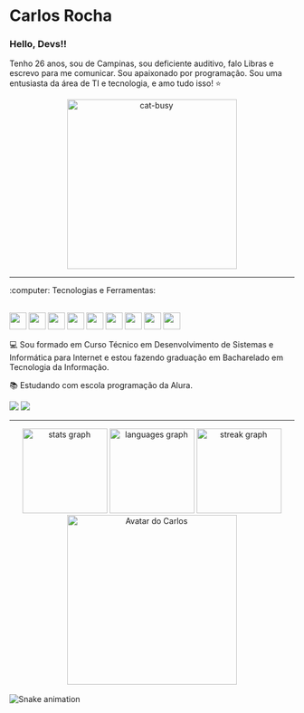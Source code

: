 # Carlos Rocha
### Hello, Devs!!

Tenho 26 anos, sou de Campinas, sou deficiente auditivo, falo Libras e escrevo para me comunicar. Sou apaixonado por programação. Sou uma entusiasta da área de TI e tecnologia, e amo tudo isso! :star:

<div align="center">
 <img src="https://github.com/user-attachments/assets/bfbb8354-7e88-45bd-8989-b248ec882090" alt="cat-busy" width="300px"/>
</div>
<hr>
:computer: Tecnologias e Ferramentas:<br><br>

<img src="https://cdn.jsdelivr.net/gh/devicons/devicon@latest/icons/html5/html5-original.svg" width="30px" /> <img src="https://cdn.jsdelivr.net/gh/devicons/devicon@latest/icons/css3/css3-original.svg" width="30px" /> <img src="https://cdn.jsdelivr.net/gh/devicons/devicon@latest/icons/javascript/javascript-original.svg" width="30px" /> <img src="https://cdn.jsdelivr.net/gh/devicons/devicon@latest/icons/git/git-original.svg" width="30px"/> 
 <img src="https://cdn.jsdelivr.net/gh/devicons/devicon@latest/icons/mysql/mysql-original.svg" width="30px" /> <img src="https://cdn.jsdelivr.net/gh/devicons/devicon@latest/icons/github/github-original.svg" width="30px" /> <img src="https://cdn.jsdelivr.net/gh/devicons/devicon@latest/icons/php/php-original.svg" width="30px" /> <img src="https://cdn.jsdelivr.net/gh/devicons/devicon@latest/icons/csharp/csharp-original.svg" width="30px" /> <img src="https://cdn.jsdelivr.net/gh/devicons/devicon@latest/icons/cplusplus/cplusplus-original.svg" width="30px" />

:computer: Sou formado em Curso Técnico em Desenvolvimento de Sistemas e Informática para Internet e estou fazendo graduação em Bacharelado em Tecnologia da Informação.

:books: Estudando com escola programação da Alura.

<div>
<a href = "ckrocha04@gmail.com"><img loading="lazy" src="https://img.shields.io/badge/Gmail-D14836?style=for-the-badge&logo=gmail&logoColor=white" target="_blank"></a>
<a href="https://www.linkedin.com/in/carlos-rocha-595311230/" target="_blank"><img loading="lazy" src="https://img.shields.io/badge/-LinkedIn-%230077B5?style=for-the-badge&logo=linkedin&logoColor=white" target="_blank"></a>   
</div>
<hr>

<div align="center">
  <img src="https://github-readme-stats.vercel.app/api?username=CarlosRocha-98&hide_title=false&hide_rank=false&show_icons=true&include_all_commits=true&count_private=true&disable_animations=false&theme=dracula&locale=en&hide_border=false" height="150" alt="stats graph"  />
  <img src="https://github-readme-stats.vercel.app/api/top-langs?username=CarlosRocha-98&locale=en&hide_title=false&layout=compact&card_width=320&langs_count=5&theme=dracula&hide_border=false" height="150" alt="languages graph"  />
  <img src="https://streak-stats.demolab.com?user=CarlosRocha-98&locale=en&mode=daily&theme=dracula&hide_border=false&border_radius=5" height="150" alt="streak graph"  />
</div>

<div align="center">
  <img src="https://github.com/user-attachments/assets/5622ac38-23be-4ead-aada-3daffb2eca0d" alt="Avatar do Carlos" width="300px" />
</div>




<br clear="both">

<img src="https://raw.githubusercontent.com/CarlosRocha-98/CarlosRocha-98/output/snake.svg" alt="Snake animation" />

###


